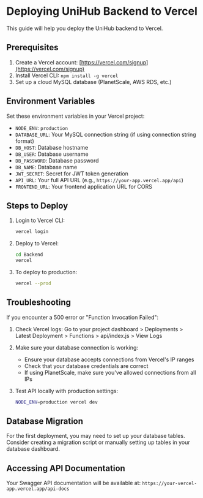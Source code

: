 # Deploying UniHub Backend to Vercel

This guide will help you deploy the UniHub backend to Vercel.

## Prerequisites

1. Create a Vercel account: [https://vercel.com/signup](https://vercel.com/signup)
2. Install Vercel CLI: `npm install -g vercel`
3. Set up a cloud MySQL database (PlanetScale, AWS RDS, etc.)

## Environment Variables

Set these environment variables in your Vercel project:

- `NODE_ENV`: `production`
- `DATABASE_URL`: Your MySQL connection string (if using connection string format)
- `DB_HOST`: Database hostname
- `DB_USER`: Database username
- `DB_PASSWORD`: Database password
- `DB_NAME`: Database name
- `JWT_SECRET`: Secret for JWT token generation
- `API_URL`: Your full API URL (e.g., `https://your-app.vercel.app/api`)
- `FRONTEND_URL`: Your frontend application URL for CORS

## Steps to Deploy

1. Login to Vercel CLI:
   ```bash
   vercel login
   ```

2. Deploy to Vercel:
   ```bash
   cd Backend
   vercel
   ```

3. To deploy to production:
   ```bash
   vercel --prod
   ```

## Troubleshooting

If you encounter a 500 error or "Function Invocation Failed":

1. Check Vercel logs: Go to your project dashboard > Deployments > Latest Deployment > Functions > api/index.js > View Logs

2. Make sure your database connection is working:
   - Ensure your database accepts connections from Vercel's IP ranges
   - Check that your database credentials are correct
   - If using PlanetScale, make sure you've allowed connections from all IPs

3. Test API locally with production settings:
   ```bash
   NODE_ENV=production vercel dev
   ```

## Database Migration

For the first deployment, you may need to set up your database tables. Consider creating a migration script or manually setting up tables in your database dashboard.

## Accessing API Documentation

Your Swagger API documentation will be available at:
`https://your-vercel-app.vercel.app/api-docs` 